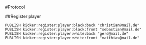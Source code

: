 #Protocol

##Register player

    PUBLISH kicker:register:player:black:back "christian@mail.de"
    PUBLISH kicker:register:player:black:front "sebastian@mail.de"
    PUBLISH kicker:register:player:white:back "gerd@mail.de"
    PUBLISH kicker:register:player:white:front "matthias@mail.de"

